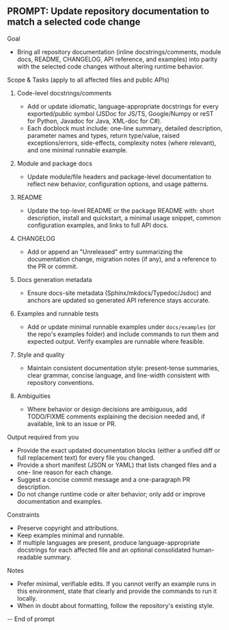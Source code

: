 ## PROMPT: Update repository documentation to match a selected code change

Goal

- Bring all repository documentation (inline docstrings/comments, module
  docs, README, CHANGELOG, API reference, and examples) into parity with the
  selected code changes without altering runtime behavior.

Scope & Tasks (apply to all affected files and public APIs)

1. Code-level docstrings/comments

   - Add or update idiomatic, language-appropriate docstrings for every
     exported/public symbol (JSDoc for JS/TS, Google/Numpy or reST for Python,
     Javadoc for Java, XML-doc for C#).
   - Each docblock must include: one-line summary, detailed description,
     parameter names and types, return type/value, raised exceptions/errors,
     side-effects, complexity notes (where relevant), and one minimal
     runnable example.

2. Module and package docs

   - Update module/file headers and package-level documentation to reflect new
     behavior, configuration options, and usage patterns.

3. README

   - Update the top-level README or the package README with: short description,
     install and quickstart, a minimal usage snippet, common configuration
     examples, and links to full API docs.

4. CHANGELOG

   - Add or append an "Unreleased" entry summarizing the documentation change,
     migration notes (if any), and a reference to the PR or commit.

5. Docs generation metadata

   - Ensure docs-site metadata (Sphinx/mkdocs/Typedoc/Jsdoc) and anchors are
     updated so generated API reference stays accurate.

6. Examples and runnable tests

   - Add or update minimal runnable examples under `docs/examples` (or the
     repo's examples folder) and include commands to run them and expected
     output. Verify examples are runnable where feasible.

7. Style and quality

   - Maintain consistent documentation style: present-tense summaries, clear
     grammar, concise language, and line-width consistent with repository
     conventions.

8. Ambiguities

   - Where behavior or design decisions are ambiguous, add TODO/FIXME
     comments explaining the decision needed and, if available, link to an
     issue or PR.

Output required from you

- Provide the exact updated documentation blocks (either a unified diff or
  full replacement text) for every file you changed.
- Provide a short manifest (JSON or YAML) that lists changed files and a one-
  line reason for each change.
- Suggest a concise commit message and a one-paragraph PR description.
- Do not change runtime code or alter behavior; only add or improve
  documentation and examples.

Constraints

- Preserve copyright and attributions.
- Keep examples minimal and runnable.
- If multiple languages are present, produce language-appropriate docstrings
  for each affected file and an optional consolidated human-readable summary.

Notes

- Prefer minimal, verifiable edits. If you cannot verify an example runs in
  this environment, state that clearly and provide the commands to run it
  locally.
- When in doubt about formatting, follow the repository's existing style.

-- End of prompt
